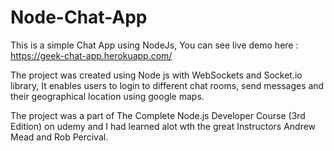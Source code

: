 # Node-Chat-App

This is a simple Chat App using NodeJs, You can see live demo here : https://geek-chat-app.herokuapp.com/

The project was created using Node js with WebSockets and Socket.io library, It enables users to login to different chat rooms, 
send messages and their geographical location using google maps.

The project was a part of The Complete Node.js Developer Course (3rd Edition) on udemy and I had learned alot wth the great Instructors Andrew Mead and Rob Percival.
